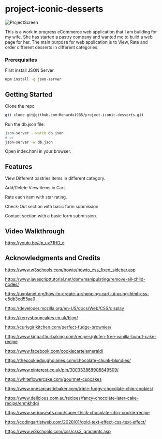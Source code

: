 # project-iconic-desserts

![ProjectScreen](https://github.com/Renardo1985/project-iconic-desserts/blob/2fd134160a4a2fbfdc81d0aa6bcebe98a35d72fd/src/ProjectSS.png)

This is a work in progress eCommerce web application that I am building for my wife. She has started a pastry company and wanted me to build a web page for her. The main purpose for web application  is to View, Rate  and order different desserts in different categories.

### Prerequisites
First install JSON Server.
```bash
npm install -g json-server
```

## Getting Started
Clone the repo 
```bash
git clone git@github.com:Renardo1985/project-iconic-desserts.git
```
Run the db.json file: 
```bash
json-server --watch db.json
# or
json-server -w db.json
```
Open index.html in your browser.

## Features

View Different pastries items in different category.

Add/Delete View items in Cart.

Rate each item with star rating.

Check-Out section with basic form submission.

Contact section with a basic form submission.

## Video Walkthrough 
https://youtu.be/Jp_ux71HD_c


## Acknowledgments and Credits

https://www.w3schools.com/howto/howto_css_fixed_sidebar.asp

https://www.javascripttutorial.net/dom/manipulating/remove-all-child-nodes/

https://uxplanet.org/how-to-create-a-shopping-cart-ui-using-html-css-e5db3cd55aa0

https://developer.mozilla.org/en-US/docs/Web/CSS/display

https://kerrysbouqcakes.co.uk/blog/

https://curlygirlkitchen.com/perfect-fudge-brownies/

https://www.kingarthurbaking.com/recipes/gluten-free-vanilla-bundt-cake-recipe

https://www.facebook.com/cookiecartelemerald/

https://thecookiedoughdiaries.com/chocolate-chunk-blondies/

https://www.pinterest.co.uk/pin/300333868908849509/

https://whiteflowercake.com/gourmet-cupcakes

https://www.onesarcasticbaker.com/triple-fudgy-chocolate-chip-cookies/

https://www.delicious.com.au/recipes/fancy-chocolate-later-cake-recipe/enmkhdqi

https://www.seriouseats.com/super-thick-chocolate-chip-cookie-recipe

https://codingartistweb.com/2020/01/gold-text-effect-css-text-effect/

https://www.w3schools.com/css/css3_gradients.asp
